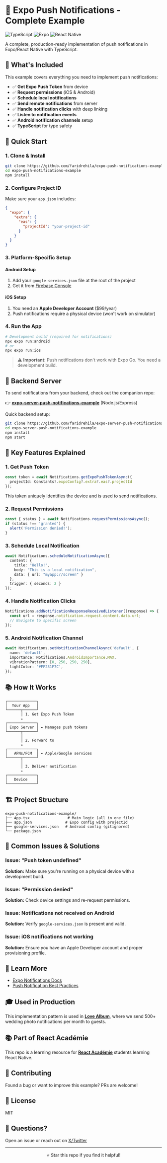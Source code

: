 # 📱 Expo Push Notifications - Complete Example

![TypeScript](https://img.shields.io/badge/TypeScript-3178C6?style=flat-square&logo=typescript&logoColor=white)
![Expo](https://img.shields.io/badge/Expo-000020?style=flat-square&logo=expo&logoColor=white)
![React Native](https://img.shields.io/badge/React_Native-61DAFB?style=flat-square&logo=react&logoColor=black)

A complete, production-ready implementation of push notifications in Expo/React Native with TypeScript.

## 🎯 What's Included

This example covers everything you need to implement push notifications:

- ✅ **Get Expo Push Token** from device
- ✅ **Request permissions** (iOS & Android)
- ✅ **Schedule local notifications**
- ✅ **Send remote notifications** from server
- ✅ **Handle notification clicks** with deep linking
- ✅ **Listen to notification events**
- ✅ **Android notification channels** setup
- ✅ **TypeScript** for type safety

## 🚀 Quick Start

### 1. Clone & Install
```bash
git clone https://github.com/faridrehila/expo-push-notifications-example.git
cd expo-push-notifications-example
npm install
```

### 2. Configure Project ID

Make sure your `app.json` includes:
```json
{
  "expo": {
    "extra": {
      "eas": {
        "projectId": "your-project-id"
      }
    }
  }
}
```

### 3. Platform-Specific Setup

#### Android Setup
1. Add your `google-services.json` file at the root of the project
2. Get it from [Firebase Console](https://console.firebase.google.com/)

#### iOS Setup
1. You need an **Apple Developer Account** ($99/year)
2. Push notifications require a physical device (won't work on simulator)

### 4. Run the App
```bash
# Development build (required for notifications)
npx expo run:android
# or
npx expo run:ios
```

> ⚠️ **Important:** Push notifications don't work with Expo Go. You need a development build.

## 📡 Backend Server

To send notifications from your backend, check out the companion repo:

👉 **[expo-server-push-notifications-example](https://github.com/faridrehila/expo-server-push-notifications-example)** (Node.js/Express)

Quick backend setup:
```bash
git clone https://github.com/faridrehila/expo-server-push-notifications-example.git
cd expo-server-push-notifications-example
npm install
npm start
```

## 🔑 Key Features Explained

### 1. Get Push Token
```typescript
const token = await Notifications.getExpoPushTokenAsync({
  projectId: Constants?.expoConfig?.extra?.eas?.projectId
});
```

This token uniquely identifies the device and is used to send notifications.

### 2. Request Permissions
```typescript
const { status } = await Notifications.requestPermissionsAsync();
if (status !== 'granted') {
  alert('Permission denied!');
}
```

### 3. Schedule Local Notification
```typescript
await Notifications.scheduleNotificationAsync({
  content: {
    title: "Hello!",
    body: "This is a local notification",
    data: { url: "myapp://screen" }
  },
  trigger: { seconds: 2 }
});
```

### 4. Handle Notification Clicks
```typescript
Notifications.addNotificationResponseReceivedListener((response) => {
  const url = response.notification.request.content.data.url;
  // Navigate to specific screen
});
```

### 5. Android Notification Channel
```typescript
await Notifications.setNotificationChannelAsync('default', {
  name: 'default',
  importance: Notifications.AndroidImportance.MAX,
  vibrationPattern: [0, 250, 250, 250],
  lightColor: '#FF231F7C',
});
```

## 📚 How It Works
```
┌─────────────┐
│  Your App   │
└──────┬──────┘
       │ 1. Get Expo Push Token
       ↓
┌─────────────┐
│ Expo Server │ ← Manages push tokens
└──────┬──────┘
       │
       │ 2. Forward to
       ↓
┌─────────────┐
│   APNs/FCM  │ ← Apple/Google services
└──────┬──────┘
       │
       │ 3. Deliver notification
       ↓
┌─────────────┐
│   Device    │
└─────────────┘
```

## 🏗️ Project Structure
```
expo-push-notifications-example/
├── App.tsx                 # Main logic (all in one file)
├── app.json               # Expo config with projectId
├── google-services.json   # Android config (gitignored)
└── package.json
```

## 🔧 Common Issues & Solutions

### Issue: "Push token undefined"
**Solution:** Make sure you're running on a physical device with a development build.

### Issue: "Permission denied"
**Solution:** Check device settings and re-request permissions.

### Issue: Notifications not received on Android
**Solution:** Verify `google-services.json` is present and valid.

### Issue: iOS notifications not working
**Solution:** Ensure you have an Apple Developer account and proper provisioning profile.

## 📖 Learn More

- [Expo Notifications Docs](https://docs.expo.dev/push-notifications/overview/)
- [Push Notification Best Practices](https://docs.expo.dev/push-notifications/push-notifications-setup/)

## 🎓 Used in Production

This implementation pattern is used in **[Love Album](https://love-album.com?ref=github)**, where we send 500+ wedding photo notifications per month to guests.

## 📚 Part of React Académie

This repo is a learning resource for **[React Académie](https://rn.reactacademie.fr?ref=github)** students learning React Native.

## 🤝 Contributing

Found a bug or want to improve this example? PRs are welcome!

## 📝 License

MIT

## 💬 Questions?

Open an issue or reach out on [X/Twitter](https://x.com/faridrehila)

---

<p align="center">
  ⭐ Star this repo if you find it helpful!
</p>
